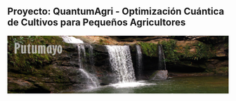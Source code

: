 ## Proyecto: QuantumAgri - Optimización Cuántica de Cultivos para Pequeños Agricultores

<p align="center">
  <img src="assets/images/putumayo.jpg" alt="Mapa de Putumayo" width="800px" />
</p>
